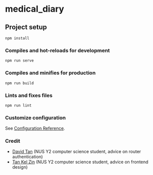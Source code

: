 # medical_diary

## Project setup
```
npm install
```

### Compiles and hot-reloads for development
```
npm run serve
```

### Compiles and minifies for production
```
npm run build
```

### Lints and fixes files
```
npm run lint
```

### Customize configuration
See [Configuration Reference](https://cli.vuejs.org/config/).

### Credit
 - [David Tan](https://github.com/DavidTan0527) (NUS Y2 computer science student, advice on router authentication)
 - [Tan Kel Zin](https://github.com/MechFroG88) (NUS Y2 computer science student, advice on frontend design)
